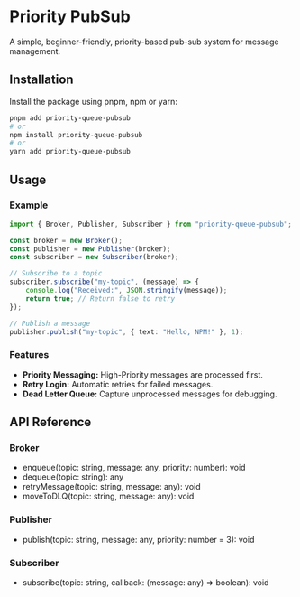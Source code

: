 # Priority PubSub

A simple, beginner-friendly, priority-based pub-sub system for message management.

## Installation

Install the package using pnpm, npm or yarn:

```bash
pnpm add priority-queue-pubsub
# or
npm install priority-queue-pubsub
# or
yarn add priority-queue-pubsub
```

## Usage

### Example

```ts
import { Broker, Publisher, Subscriber } from "priority-queue-pubsub";

const broker = new Broker();
const publisher = new Publisher(broker);
const subscriber = new Subscriber(broker);

// Subscribe to a topic
subscriber.subscribe("my-topic", (message) => {
    console.log("Received:", JSON.stringify(message));
    return true; // Return false to retry
});

// Publish a message
publisher.publish("my-topic", { text: "Hello, NPM!" }, 1);
```

### Features

-   **Priority Messaging:** High-Priority messages are processed first.
-   **Retry Login:** Automatic retries for failed messages.
-   **Dead Letter Queue:** Capture unprocessed messages for debugging.

## API Reference

### Broker

-   enqueue(topic: string, message: any, priority: number): void
-   dequeue(topic: string): any
-   retryMessage(topic: string, message: any): void
-   moveToDLQ(topic: string, message: any): void

### Publisher

-   publish(topic: string, message: any, priority: number = 3): void

### Subscriber

-   subscribe(topic: string, callback: (message: any) => boolean): void
